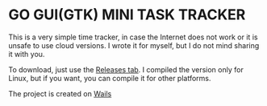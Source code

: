 GO GUI(GTK) MINI TASK TRACKER
==========================

This is a very simple time tracker, in case the Internet does not work or it is unsafe to use cloud versions. I wrote it for myself, but I do not mind sharing it with you.

To download, just use the [Releases tab](https://github.com/dastanaron/ttracker/releases).
I compiled the version only for Linux, but if you want, you can compile it for other platforms.

The project is created on [Wails](https://wails.io/)
